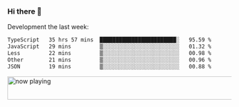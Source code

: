### Hi there 👋

Development the last week:
<!--START_SECTION:waka-->

```txt
TypeScript   35 hrs 57 mins  ████████████████████████░   95.59 %
JavaScript   29 mins         ▒░░░░░░░░░░░░░░░░░░░░░░░░   01.32 %
Less         22 mins         ▒░░░░░░░░░░░░░░░░░░░░░░░░   00.98 %
Other        21 mins         ▒░░░░░░░░░░░░░░░░░░░░░░░░   00.96 %
JSON         19 mins         ▒░░░░░░░░░░░░░░░░░░░░░░░░   00.88 %
```

<!--END_SECTION:waka-->

<!--
**JASONPANGGO/jasonpanggo** is a ✨ _special_ ✨ repository because its `README.md` (this file) appears on your GitHub profile.

Here are some ideas to get you started:

- 🔭 I’m currently working on ...
- 🌱 I’m currently learning ...
- 👯 I’m looking to collaborate on ...
- 🤔 I’m looking for help with ...
- 💬 Ask me about ...
- 📫 How to reach me: ...
- 😄 Pronouns: ...
- ⚡ Fun fact: ...
-->

<a href="https://volt.fm/user/q8yd9e79csfr57rt" target="_blank"><img src="https://spotify-badge-egoist.vercel.app/api/now-playing" width="540" height="52" alt="now playing"></a>
